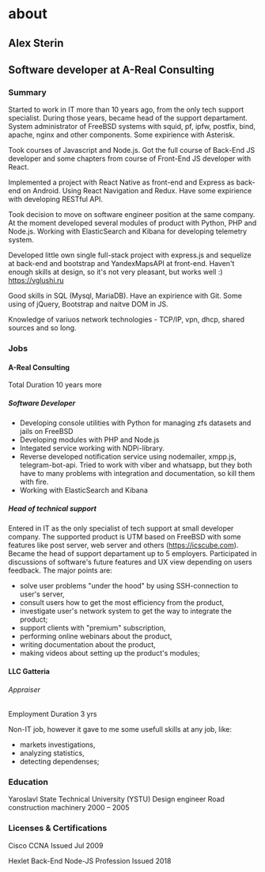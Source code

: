 # about

## Alex Sterin

## Software developer at A-Real Consulting

### Summary 

Started to work in IT more than 10 years ago, from the only tech support specialist. During those years, became head of the support departament.
System administrator of FreeBSD systems with squid, pf, ipfw, postfix, bind, apache, nginx and other components. Some expirience with Asterisk.

Took courses of Javascript and Node.js. Got the full course of Back-End JS developer and some chapters from course of Front-End JS developer with React.

Implemented a project with React Native as front-end and Express as back-end on Android. Using React Navigation and Redux. Have some expirience with developing RESTful API.

Took decision to move on software engineer position at the same company. At the moment developed several modules of product with Python, PHP and Node.js. Working with ElasticSearch and Kibana for developing telemetry system.

Developed little own single full-stack project with express.js and sequelize at back-end and bootstrap and YandexMapsAPI at front-end. Haven't enough skills at design, so it's not very pleasant, but works well :) https://vglushi.ru

Good skills in SQL (Mysql, MariaDB). Have an expirience with Git. Some using of jQuery, Bootstrap and naitve DOM in JS.

Knowledge of variuos network technologies - TCP/IP, vpn, dhcp, shared sources and so long. 

### Jobs

#### A-Real Consulting

Total Duration 10 years more

##### Software Developer
- Developing console utilities with Python for managing zfs datasets and jails on FreeBSD
- Developing modules with PHP and Node.js
- Integated service working with NDPi-library.
- Reverse developed notification service using nodemailer, xmpp.js, telegram-bot-api. Tried to work with viber and whatsapp, but they both have to many problems with integration and documentation, so kill them with fire.
- Working with ElasticSearch and Kibana

##### Head of technical support
Entered in IT as the only specialist of tech support at small developer company. The supported product is UTM based on FreeBSD with some features like post server, web server and others (https://icscube.com). Became the head of support departament up to 5 employers. Participated in discussions of software's future features and UX view depending on users feedback. The major points are:

- solve user problems "under the hood" by using SSH-connection to user's server,
- consult users how to get the most efficiency from the product,
- investigate user's network system to get the way to integrate the product;
- support clients with "premium" subscription,
- performing online webinars about the product,
- writing documentation about the product,
- making videos about setting up the product's modules;

#### LLC Gatteria

###### Appraiser

Employment Duration 3 yrs

 Non-IT job, however it gave to me some usefull skills at any job, like:

- markets investigations, 
- analyzing statistics, 
- detecting dependenses;

### Education
Yaroslavl State Technical University (YSTU)
Design engineer Road construction machinery
2000 – 2005

### Licenses & Certifications
Cisco CCNA
Issued Jul 2009

Hexlet Back-End Node-JS Profession
Issued 2018
